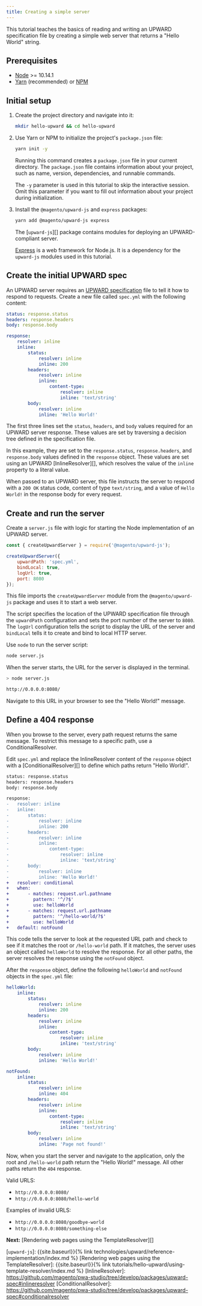 ```yaml
---
title: Creating a simple server
---
```


This tutorial teaches the basics of reading and writing an UPWARD specification file by creating a simple web server that returns a "Hello World" string.

## Prerequisites

-   [Node][] >= 10.14.1
-   [Yarn][] (recommended) or [NPM][]

## Initial setup

1. Create the project directory and navigate into it:

    ```sh
    mkdir hello-upward && cd hello-upward
    ```

1. Use Yarn or NPM to initialize the project's `package.json` file:

    ```sh
    yarn init -y
    ```

    Running this command creates a `package.json` file in your current directory.
    The `package.json` file contains information about your project, such as name, version, dependencies, and runnable commands.

    The `-y` parameter is used in this tutorial to skip the interactive session.
    Omit this parameter if you want to fill out information about your project during initialization.

1. Install the `@magento/upward-js` and `express` packages:

    ```sh
    yarn add @magento/upward-js express
    ```

    The [`upward-js`][] package contains modules for deploying an UPWARD-compliant server.

    [Express][] is a web framework for Node.js.
    It is a dependency for the `upward-js` modules used in this tutorial.

## Create the initial UPWARD spec

An UPWARD server requires an [UPWARD specification][] file to tell it how to respond to requests.
Create a new file called `spec.yml` with the following content:

```yml
status: response.status
headers: response.headers
body: response.body

response:
    resolver: inline
    inline:
        status:
            resolver: inline
            inline: 200
        headers:
            resolver: inline
            inline:
                content-type:
                    resolver: inline
                    inline: 'text/string'
        body:
            resolver: inline
            inline: 'Hello World!'
```

The first three lines set the `status`, `headers`, and `body` values required for an UPWARD server response.
These values are set by traversing a decision tree defined in the specification file.

In this example, they are set to the `response.status`, `response.headers`, and `response.body` values defined in the `response` object.
These values are set using an UPWARD [InlineResolver][], which resolves the value of the `inline` property to a literal value.

When passed to an UPWARD server, this file instructs the server to respond with a `200 OK` status code, content of type `text/string`, and a value of `Hello World!` in the response body for every request.

## Create and run the server

Create a `server.js` file with logic for starting the Node implementation of an UPWARD server.

```js
const { createUpwardServer } = require('@magento/upward-js');

createUpwardServer({
    upwardPath: 'spec.yml',
    bindLocal: true,
    logUrl: true,
    port: 8080
});
```

This file imports the `createUpwardServer` module from the `@magento/upward-js` package and uses it to start a web server.

The script specifies the location of the UPWARD specification file through the `upwardPath` configuration and sets the port number of the server to `8080`.  
The `logUrl` configuration tells the script to display the URL of the server and `bindLocal` tells it to create and bind to local HTTP server.

Use `node` to run the server script:

```sh
node server.js
```

When the server starts, the URL for the server is displayed in the terminal.

```sh
> node server.js

http://0.0.0.0:8080/
```

Navigate to this URL in your browser to see the "Hello World!" message.

## Define a 404 response

When you browse to the server, every path request returns the same message.
To restrict this message to a specific path, use a ConditionalResolver.

Edit `spec.yml` and replace the InlineResolver content of the `response` object with a [ConditionalResolver][] to define which paths return "Hello World!".

```diff
status: response.status
headers: response.headers
body: response.body

response:
-   resolver: inline
-   inline:
-       status:
-           resolver: inline
-           inline: 200
-       headers:
-           resolver: inline
-           inline:
-               content-type:
-                   resolver: inline
-                   inline: 'text/string'
-       body:
-           resolver: inline
-           inline: 'Hello World!'
+   resolver: conditional
+   when:
+       - matches: request.url.pathname
+         pattern: '^/?$'
+         use: helloWorld
+       - matches: request.url.pathname
+         pattern: '^/hello-world/?$'
+         use: helloWorld
+   default: notFound
```

This code tells the server to look at the requested URL path and check to see if it matches the root or `/hello-world` path.
If it matches, the server uses an object called `helloWorld` to resolve the response.
For all other paths, the server resolves the response using the `notFound` object.

After the `response` object, define the following `helloWorld` and `notFound` objects in the `spec.yml` file:

```yml
helloWorld:
    inline:
        status:
            resolver: inline
            inline: 200
        headers:
            resolver: inline
            inline:
                content-type:
                    resolver: inline
                    inline: 'text/string'
        body:
            resolver: inline
            inline: 'Hello World!'

notFound:
    inline:
        status:
            resolver: inline
            inline: 404
        headers:
            resolver: inline
            inline:
                content-type:
                    resolver: inline
                    inline: 'text/string'
        body:
            resolver: inline
            inline: 'Page not found!'
```

Now, when you start the server and navigate to the application, only the root and `/hello-world` path return the "Hello World!" message.
All other paths return the `404` response.

Valid URLS:

* `http://0.0.0.0:8080/`
* `http://0.0.0.0:8080/hello-world`

Examples of invalid URLS:

* `http://0.0.0.0:8080/goodbye-world`
* `http://0.0.0.0:8080/something-else`

**Next:** [Rendering web pages using the TemplateResolver][]

[upward specification]: https://github.com/magento/pwa-studio/tree/master/packages/upward-spec
[node]: https://nodejs.org
[yarn]: https://yarnpkg.com/en/
[npm]: https://www.npmjs.com/get-npm
[express]: https://expressjs.com/

[`upward-js`]: {{site.baseurl}}{% link technologies/upward/reference-implementation/index.md %}
[Rendering web pages using the TemplateResolver]: {{site.baseurl}}{% link tutorials/hello-upward/using-template-resolver/index.md %}
[InlineResolver]: https://github.com/magento/pwa-studio/tree/develop/packages/upward-spec#inlineresolver
[ConditionalResolver]: https://github.com/magento/pwa-studio/tree/develop/packages/upward-spec#conditionalresolver
